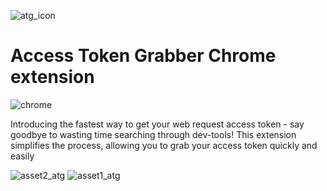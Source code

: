 ![atg_icon](https://user-images.githubusercontent.com/29727377/225693251-d8d5293a-8435-4cef-91ca-73bb393483d2.png)

# Access Token Grabber Chrome extension 

![chrome](https://img.shields.io/static/v1?label=Chrome%20extension&message=Access%20Token%20Grabber&logo=googlechrome&color=green&style=for-the-badge)

Introducing the fastest way to get your web request access token - say goodbye to wasting time searching through dev-tools! This extension simplifies the process, allowing you to grab your access token quickly and easily


![asset2_atg](https://user-images.githubusercontent.com/29727377/225693157-10616232-b356-4433-9205-97c1fc99f8d2.png)
![asset1_atg](https://user-images.githubusercontent.com/29727377/225693147-b09e38ca-8f4f-457c-836f-7fc768ca911f.png)
